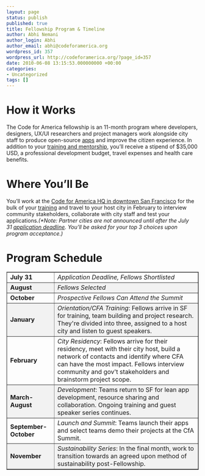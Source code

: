 ```yaml
---
layout: page
status: publish
published: true
title: Fellowship Program & Timeline
author: Abhi Nemani
author_login: Abhi
author_email: abhi@codeforamerica.org
wordpress_id: 357
wordpress_url: http://codeforamerica.org/?page_id=357
date: 2010-06-08 13:15:53.000000000 +00:00
categories:
- Uncategorized
tags: []
---
```

<h1>How it Works</h1>
The Code for America fellowship is an 11-month program where developers, designers, UX/UI researchers and project managers work alongside city staff to produce open-source <a href="http://codeforamerica.org/fellows/program-and-timeline/%E2%80%9Dhttp://codeforamerica.org/apps%E2%80%9D">apps</a> and improve the citizen experience. In addition to your <a href="http://codeforamerica.org/fellows/training/">training and mentorship</a>, you’ll receive a stipend of $35,000 USD, a professional development budget, travel expenses and health care benefits.
<h1>Where You’ll Be</h1>
You’ll work at the <a href="http://goo.gl/maps/IqhhH">Code for America HQ in downtown San Francisco</a> for the bulk of your <a href="http://codeforamerica.org/fellows/training/">training</a> and travel to your host city in February to interview community stakeholders, collaborate with city staff and test your applications.<em>(*Note: Partner cities are not announced until after the July 31 <a href="http://codeforamerica.org/fellows/apply">application deadline</a>. You’ll be asked for your top 3 choices upon program acceptance.)</em>
<h1>Program Schedule</h1>
<table width="100%" border="1" cellspacing="0" cellpadding="10">
<tbody>
<tr style="text-align: left;">
<td><strong>July 31</strong></td>
<td><em>Application Deadline, Fellows Shortlisted</em></td>
</tr>
<tr style="text-align: left; background-color: #f2f2f2;">
<td><strong>August</strong></td>
<td><em>Fellows Selected</em></td>
</tr>
<tr style="text-align: left;">
<td><strong>October</strong></td>
<td><em>Prospective Fellows Can Attend the Summit</em></td>
</tr>
<tr style="text-align: left; background-color: #f2f2f2;">
<td><strong>January</strong></td>
<td><em>Orientation/CFA Training</em>: Fellows arrive in SF for training, team building and project research. They're divided into three, assigned to a host city and listen to guest speakers.</td>
</tr>
<tr style="text-align: left;">
<td><strong>February</strong></td>
<td><em>City Residency</em>: Fellows arrive for their residency, meet with their city host, build a network of contacts and identify where CFA can have the most impact. Fellows interview community and gov't stakeholders and brainstorm project scope.</td>
</tr>
<tr style="text-align: left; background-color: #f2f2f2;">
<td><strong>March-August</strong></td>
<td><em>Development</em>: Teams return to SF for lean app development, resource sharing and collaboration. Ongoing training and guest speaker series continues.</td>
</tr>
<tr style="text-align: left;">
<td><strong>September-
October </strong></td>
<td><em>Launch and Summit</em>: Teams launch their apps and select teams demo their projects at the CfA Summit.</td>
</tr>
<tr style="text-align: left; background-color: #f2f2f2;">
<td><strong>November</strong></td>
<td><em>Sustainability Series</em>: In the final month, work to transition towards an agreed upon method of sustainability post-Fellowship.</td>
</tr>
</tbody>
</table>
